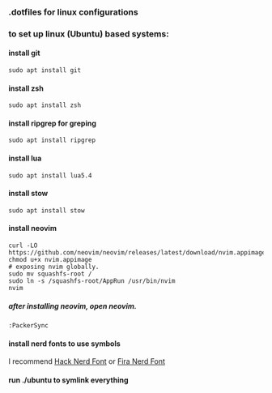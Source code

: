### .dotfiles for linux configurations


### to set up linux (Ubuntu) based systems:

#### install git
` sudo apt install git `
#### install zsh
` sudo apt install zsh `
#### install ripgrep for greping
` sudo apt install ripgrep `
#### install lua
` sudo apt install lua5.4 `
#### install stow
` sudo apt install stow `
#### install neovim
```
curl -LO https://github.com/neovim/neovim/releases/latest/download/nvim.appimage
chmod u+x nvim.appimage
# exposing nvim globally.
sudo mv squashfs-root /
sudo ln -s /squashfs-root/AppRun /usr/bin/nvim
nvim
```
##### after installing neovim, open neovim.
`:PackerSync`

#### install nerd fonts to use symbols
I recommend 
[Hack Nerd Font](https://github.com/ryanoasis/nerd-fonts/releases/download/v3.0.2/Hack.zip)
or
[Fira Nerd Font](https://github.com/ryanoasis/nerd-fonts/releases/download/v3.0.2/FiraMono.zip)

#### run ./ubuntu to symlink everything
